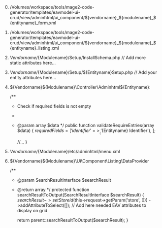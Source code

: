 
    
0. /Volumes/workspace/tools/mage2-code-generator/templates/eavmodel-ui-crud/view/adminhtml/ui_component/${vendorname}_${modulename}_${entityname}_form.xml
    <!-- Add your fields here -->

0. /Volumes/workspace/tools/mage2-code-generator/templates/eavmodel-ui-crud/view/adminhtml/ui_component/${vendorname}_${modulename}_${entityname}_listing.xml
    <!-- Add your columns here -->

0. ${Vendorname}/${Modulename}/Setup/InstallSchema.php
    // Add more static attributes here...
 
0. ${Vendorname}/${Modulename}/Setup/${Entityname}Setup.php
    // Add your entity attributes here...


0. ${Vendorname}\${Modulename}\Controller\Adminhtml\${Entityname}:

    /**
     * Check if required fields is not empty
     *
     * @param array $data
     */
    public function validateRequireEntries(array $data)
    {
        $requiredFields = [
            'identifier' => __('${Entityname} Identifier'),
        ];
        
        //...
    }
    
0. ${Vendorname}/${Modulename}/etc/adminhtml/menu.xml

0. ${Vendorname}\${Modulename}\Ui\Component\Listing\DataProvider

    /**
     * @param SearchResultInterface $searchResult
     * @return array
     */
    protected function searchResultToOutput(SearchResultInterface $searchResult)
    {
        $searchResult->setStoreId($this->request->getParam('store', 0))
            ->addAttributeToSelect([]); // Add here needed EAV attributes to display on grid

        return parent::searchResultToOutput($searchResult);
    }
